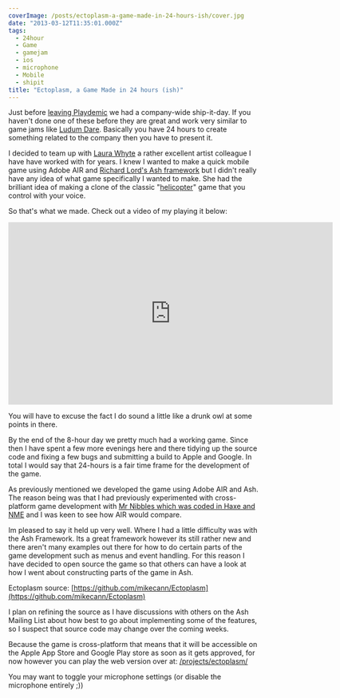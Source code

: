 ```yaml
---
coverImage: /posts/ectoplasm-a-game-made-in-24-hours-ish/cover.jpg
date: "2013-03-12T11:35:01.000Z"
tags:
  - 24hour
  - Game
  - gamejam
  - ios
  - microphone
  - Mobile
  - shipit
title: "Ectoplasm, a Game Made in 24 hours (ish)"
---
```


Just before [leaving Playdemic](/posts/goodbye-playdemic/) we had a company-wide ship-it-day. If you haven't done one of these before they are great and work very similar to game jams like [Ludum Dare](https://www.ludumdare.com/). Basically you have 24 hours to create something related to the company then you have to present it.

<!-- more -->

I decided to team up with [Laura Whyte](https://www.voodoobeans.org/) a rather excellent artist colleague I have have worked with for years. I knew I wanted to make a quick mobile game using Adobe AIR and [Richard Lord's Ash framework](/posts/tinkering-with-ash/) but I didn't really have any idea of what game specifically I wanted to make. She had the brilliant idea of making a clone of the classic "[helicopter](https://www.helicoptergame.net/)" game that you control with your voice.

So that's what we made. Check out a video of my playing it below:

<iframe src="https://www.youtube.com/embed/Zk4hdII35eM" height="366" width="650" allowfullscreen="" frameborder="0"></iframe>

You will have to excuse the fact I do sound a little like a drunk owl at some points in there.

By the end of the 8-hour day we pretty much had a working game. Since then I have spent a few more evenings here and there tidying up the source code and fixing a few bugs and submitting a build to Apple and Google. In total I would say that 24-hours is a fair time frame for the development of the game.

As previously mentioned we developed the game using Adobe AIR and Ash. The reason being was that I had previously experimented with cross-platform game development with [Mr Nibbles which was coded in Haxe and NME](/posts/mr-nibbles-the-post-mortem/) and I was keen to see how AIR would compare.

Im pleased to say it held up very well. Where I had a little difficulty was with the Ash Framework. Its a great framework however its still rather new and there aren't many examples out there for how to do certain parts of the game development such as menus and event handling. For this reason I have decided to open source the game so that others can have a look at how I went about constructing parts of the game in Ash.

Ectoplasm source: [https://github.com/mikecann/Ectoplasm](https://github.com/mikecann/Ectoplasm)

I plan on refining the source as I have discussions with others on the Ash Mailing List about how best to go about implementing some of the features, so I suspect that source code may change over the coming weeks.

Because the game is cross-platform that means that it will be accessible on the Apple App Store and Google Play store as soon as it gets approved, for now however you can play the web version over at: [/projects/ectoplasm/](/projects/ectoplasm/)[
](/projects/ectoplasm/current/)

You may want to toggle your microphone settings (or disable the microphone entirely ;))
